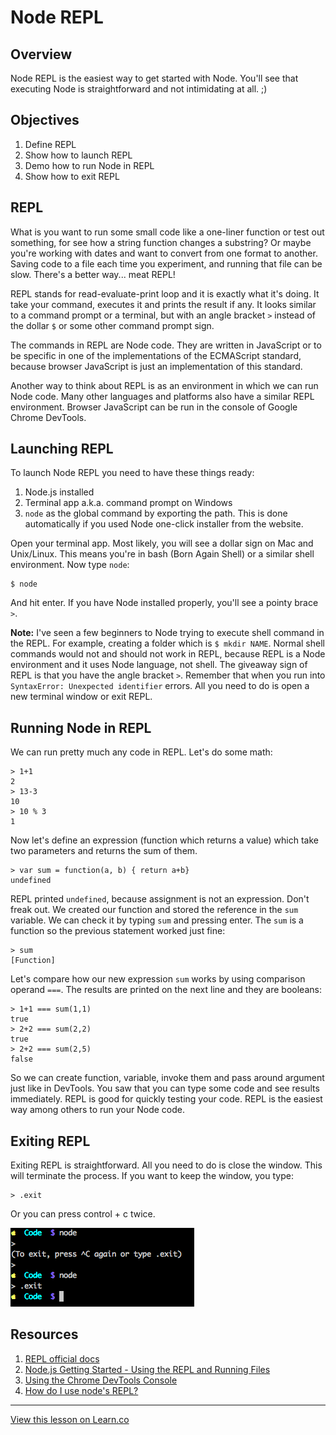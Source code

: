 # Node REPL

## Overview

Node REPL is the easiest way to get started with Node. You'll see that executing Node is straightforward and not intimidating at all. ;)

## Objectives

1. Define REPL
2. Show how to launch REPL
3. Demo how to run Node in REPL
4. Show how to exit REPL

## REPL

What is you want to run some small code like a one-liner function or test out something, for see how a string function changes a substring? Or maybe you're working with dates and want to convert from one format to another. Saving code to a file each time you experiment, and running that file can be slow. There's a better way... meat REPL!

REPL stands for read-evaluate-print loop and it is exactly what it's doing. It take your command, executes it and prints the result if any. It looks similar to a command prompt or a terminal, but with an angle bracket `>` instead of the dollar `$` or some other command prompt sign.

The commands in REPL are Node code. They are written in JavaScript or to be specific in one of the implementations of the ECMAScript standard, because browser JavaScript is just an implementation of this standard.

Another way to think about REPL is as an environment in which we can run Node code. Many other languages and platforms also have a similar REPL environment. Browser JavaScript can be run in the console of Google Chrome DevTools.

## Launching REPL

To launch Node REPL you need to have these things ready:

1. Node.js installed
2. Terminal app a.k.a. command prompt on Windows
3. `node` as the global command by exporting the path. This is done automatically if you used Node one-click installer from the website.

Open your terminal app. Most likely, you will see a dollar sign on Mac and Unix/Linux. This means you're in bash (Born Again Shell) or a similar shell environment. Now type `node`:

```
$ node
```

And hit enter. If you have Node installed properly, you'll see a pointy brace `>`.

**Note:** I've seen a few beginners to Node trying to execute shell command in the REPL. For example, creating a folder which is `$ mkdir NAME`. Normal shell commands would not and should not work in REPL, because REPL is a Node environment and it uses Node language, not shell. The giveaway sign of REPL is that you have the angle bracket `>`. Remember that when you run into `SyntaxError: Unexpected identifier` errors. All you need to do is open a new terminal window or exit REPL.

## Running Node in REPL

We can run pretty much any code in REPL. Let's do some math:

```
> 1+1
2
> 13-3
10
> 10 % 3
1
```

Now let's define an expression (function which returns a value) which take two parameters and returns the sum of them.

```
> var sum = function(a, b) { return a+b}
undefined
```

REPL printed `undefined`, because assignment is not an expression. Don't freak out. We created our function and stored the reference in the `sum` variable. We can check it by typing `sum` and pressing enter. The `sum` is a function so the previous statement worked just fine:

```
> sum
[Function]
```

Let's compare how our new expression `sum` works by using comparison operand `===`. The results are printed on the next line and they are booleans:

```
> 1+1 === sum(1,1)
true
> 2+2 === sum(2,2)
true
> 2+2 === sum(2,5)
false
```

So we can create function, variable, invoke them and pass around argument just like in DevTools. You saw that you can type some code and see results immediately. REPL is good for quickly testing your code. REPL is the easiest way among others to run your Node code.

## Exiting REPL

Exiting REPL is straightforward. All you need to do is close the window. This will terminate the process. If you want to keep the window, you type:

```
> .exit
```

Or you can press control + c twice.

![](exit.png)

## Resources

1. [REPL official docs](https://nodejs.org/api/repl.html)
2. [Node.js Getting Started - Using the REPL and Running Files](https://www.youtube.com/watch?v=85_wGYPmsno)
3. [Using the Chrome DevTools Console](https://developer.chrome.com/devtools/docs/console)
4. [How do I use node's REPL?](https://docs.nodejitsu.com/articles/REPL/how-to-use-nodejs-repl)

---

<a href='https://learn.co/lessons/node-repl' data-visibility='hidden'>View this lesson on Learn.co</a>
